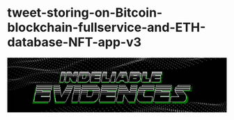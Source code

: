 # tweet-storing-on-Bitcoin-blockchain-fullservice-and-ETH-database-NFT-app-v3

![](https://github.com/JMariadlcs/Indeliable-Evidences/blob/main/logo.png)

